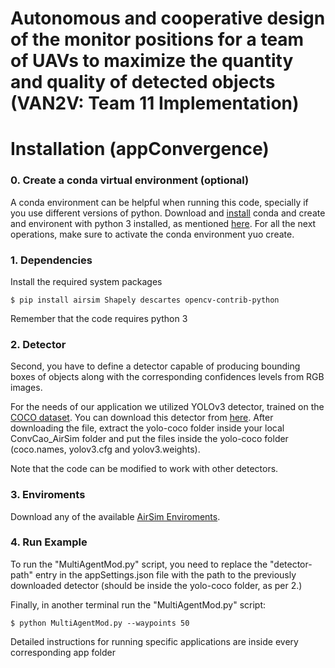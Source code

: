 # Autonomous and cooperative design of the monitor positions for a team of UAVs to maximize the quantity and quality of detected objects (VAN2V: Team 11 Implementation) #
 
# Installation (appConvergence) #

### 0. Create a conda virtual environment (optional)
A conda environment can be helpful when running this code, specially if you use different versions of python. Download and [install](https://docs.conda.io/projects/conda/en/latest/user-guide/install/) conda and create and environent with python 3 installed, as mentioned [here](https://conda.io/projects/conda/en/latest/user-guide/tasks/manage-environments.html). For all the next operations, make sure to activate the conda environment yuo create.

### 1. Dependencies
Install the required system packages
```
$ pip install airsim Shapely descartes opencv-contrib-python
```
Remember that the code requires python 3

### 2. Detector
Second, you have to define a detector capable of producing bounding boxes of objects along with the corresponding confidences levels from RGB images.

For the needs of our application we utilized YOLOv3 detector, trained on the [COCO dataset](http://cocodataset.org/#home). You can download this detector from [here](https://convcao.hopto.org/index.php/s/mh8WIDpprE70SO3). After downloading the file, extract the yolo-coco folder inside your local ConvCao_AirSim folder and put the files inside the yolo-coco folder (coco.names, yolov3.cfg and yolov3.weights).

Note that the code can be modified to work with other detectors.

### 3. Enviroments
Download any of the available [AirSim Enviroments](https://github.com/microsoft/AirSim/releases). 

### 4. Run Example
To run the "MultiAgentMod.py" script, you need to replace the "detector-path" entry in the appSettings.json file with the path to the previously downloaded detector (should be inside the yolo-coco folder, as per 2.)

Finally, in another terminal run the "MultiAgentMod.py" script:
```
$ python MultiAgentMod.py --waypoints 50
```
Detailed instructions for running specific applications are inside every corresponding app folder
